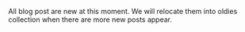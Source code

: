 
All blog post are new at this moment. We will relocate them into oldies collection when there are more new posts appear.
